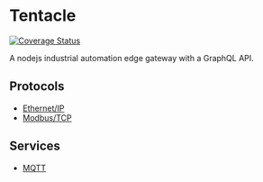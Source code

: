 # Tentacle

[![Coverage Status](https://coveralls.io/repos/github/joyja/tentacle/badge.svg)](https://coveralls.io/github/joyja/tentacle)

A nodejs industrial automation edge gateway with a GraphQL API.

## Protocols

- [Ethernet/IP](https://github.com/cmseaton42/node-ethernet-ip)
- [Modbus/TCP](https://github.com/yaacov/node-modbus-serial)

## Services

* [MQTT](https://github.com/eclipse/tahu/tree/master/client_libraries/javascript/sparkplug-client)

